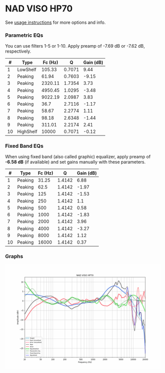 # NAD VISO HP70
See [usage instructions](https://github.com/jaakkopasanen/AutoEq#usage) for more options and info.

### Parametric EQs
You can use filters 1-5 or 1-10. Apply preamp of -7.69 dB or -7.62 dB, respectively.

|   # | Type      |   Fc (Hz) |      Q |   Gain (dB) |
|-----|-----------|-----------|--------|-------------|
|   1 | LowShelf  |    105.33 | 0.7071 |        9.44 |
|   2 | Peaking   |     61.94 | 0.7603 |       -9.15 |
|   3 | Peaking   |   2320.11 | 1.7354 |        3.73 |
|   4 | Peaking   |   4950.45 | 1.0295 |       -3.48 |
|   5 | Peaking   |   9022.19 | 2.0987 |        3.83 |
|   6 | Peaking   |     36.7  | 2.7116 |       -1.17 |
|   7 | Peaking   |     58.67 | 2.2774 |        1.11 |
|   8 | Peaking   |     98.18 | 2.6348 |       -1.44 |
|   9 | Peaking   |    311.01 | 2.2174 |        2.41 |
|  10 | HighShelf |  10000    | 0.7071 |       -0.12 |

### Fixed Band EQs
When using fixed band (also called graphic) equalizer, apply preamp of **-6.58 dB** (if available) and set gains manually with these parameters.

|   # | Type    |   Fc (Hz) |      Q |   Gain (dB) |
|-----|---------|-----------|--------|-------------|
|   1 | Peaking |     31.25 | 1.4142 |        6.88 |
|   2 | Peaking |     62.5  | 1.4142 |       -1.97 |
|   3 | Peaking |    125    | 1.4142 |       -1.53 |
|   4 | Peaking |    250    | 1.4142 |        1.1  |
|   5 | Peaking |    500    | 1.4142 |        0.58 |
|   6 | Peaking |   1000    | 1.4142 |       -1.83 |
|   7 | Peaking |   2000    | 1.4142 |        3.96 |
|   8 | Peaking |   4000    | 1.4142 |       -3.27 |
|   9 | Peaking |   8000    | 1.4142 |        1.12 |
|  10 | Peaking |  16000    | 1.4142 |        0.37 |

### Graphs
![](./NAD%20VISO%20HP70.png)

